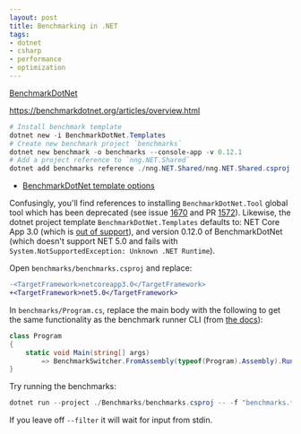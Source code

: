 ```yaml
---
layout: post
title: Benchmarking in .NET
tags:
- dotnet
- csharp
- performance
- optimization
---
```


[BenchmarkDotNet](https://github.com/dotnet/BenchmarkDotNet)

https://benchmarkdotnet.org/articles/overview.html

```powershell
# Install benchmark template
dotnet new -i BenchmarkDotNet.Templates
# Create new benchmark project `benchmarks`
dotnet new benchmark -o benchmarks --console-app -v 0.12.1
# Add a project reference to `nng.NET.Shared`
dotnet add benchmarks reference ./nng.NET.Shared/nng.NET.Shared.csproj
```

- [BenchmarkDotNet template options](https://benchmarkdotnet.org/articles/guides/dotnet-new-templates.html)

Confusingly, you'll find references to installing `BenchmarkDotNet.Tool` global tool which has been deprecated (see issue [1670](https://github.com/dotnet/BenchmarkDotNet/issues/1670) and PR [1572](https://github.com/dotnet/BenchmarkDotNet/pull/1572)).  Likewise, the dotnet project template `BenchmarkDotNet.Templates` defaults to: NET Core App 3.0 (which is [out of support](https://aka.ms/dotnet-core-support)), and version 0.12.0 of BenchmarkDotNet (which doesn't support NET 5.0 and fails with `System.NotSupportedException: Unknown .NET Runtime`).

Open `benchmarks/benchmarks.csproj` and replace:
```diff
-<TargetFramework>netcoreapp3.0</TargetFramework>
+<TargetFramework>net5.0</TargetFramework>
```

In `benchmarks/Program.cs`, replace the main body with the following to get the same functionality as the benchmark runner CLI (from [the docs](https://benchmarkdotnet.org/articles/guides/console-args.html)):

```csharp
class Program
{
    static void Main(string[] args) 
        => BenchmarkSwitcher.FromAssembly(typeof(Program).Assembly).Run(args);
}
```

Try running the benchmarks:
```powershell
dotnet run --project ./Benchmarks/benchmarks.csproj -- -f "benchmarks.*"
```

If you leave off `--filter` it will wait for input from stdin.


